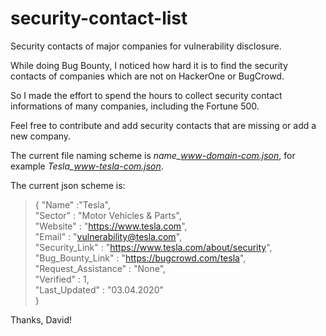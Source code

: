 # security-contact-list
Security contacts of major companies for vulnerability disclosure.

While doing Bug Bounty, I noticed how hard it is to find the security contacts of companies which are not on HackerOne or BugCrowd.

So I made the effort to spend the hours to collect security contact informations of many companies, including the Fortune 500.

Feel free to contribute and add security contacts that are missing or add a new company.

The current file naming scheme is *name_www-domain-com.json*, for example *Tesla_www-tesla-com.json*.

The current json scheme is:
>{
>	"Name" :"Tesla", \
>	"Sector" : "Motor Vehicles & Parts", \
>	"Website" : "https://www.tesla.com", \
>	"Email" : "vulnerability@tesla.com",\
>	"Security_Link" : "https://www.tesla.com/about/security", \
>	"Bug_Bounty_Link" : "https://bugcrowd.com/tesla", \
>	"Request_Assistance" : "None", \
>	"Verified" : 1, \
>	"Last_Updated" : "03.04.2020" \
>}

Thanks, David!
